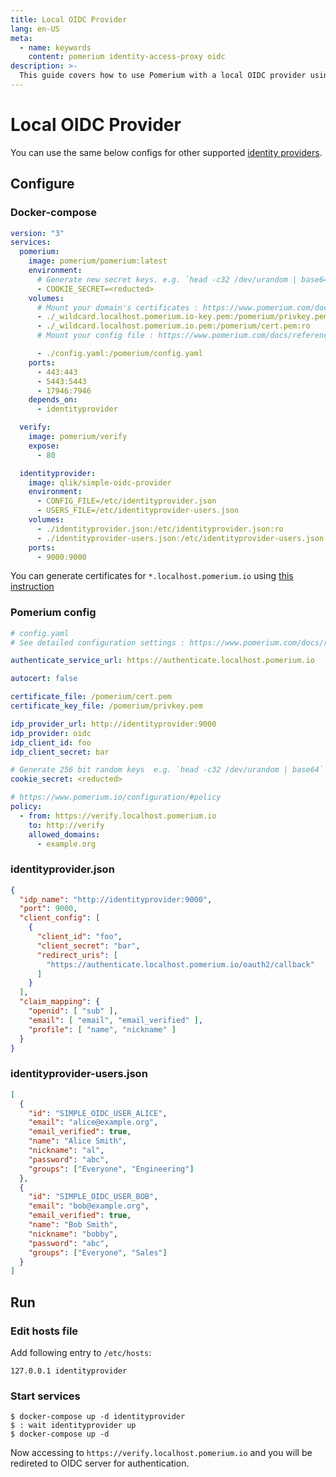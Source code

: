 ```yaml
---
title: Local OIDC Provider
lang: en-US
meta:
  - name: keywords
    content: pomerium identity-access-proxy oidc
description: >-
  This guide covers how to use Pomerium with a local OIDC provider using [qlik/simple-oidc-provider].
---
```


# Local OIDC Provider

You can use the same below configs for other supported [identity providers](/docs/identity-providers/readme.md).

## Configure
### Docker-compose

```yaml
version: "3"
services:
  pomerium:
    image: pomerium/pomerium:latest
    environment:
      # Generate new secret keys. e.g. `head -c32 /dev/urandom | base64`
      - COOKIE_SECRET=<reducted>
    volumes:
      # Mount your domain's certificates : https://www.pomerium.com/docs/reference/certificates
      - ./_wildcard.localhost.pomerium.io-key.pem:/pomerium/privkey.pem:ro
      - ./_wildcard.localhost.pomerium.io.pem:/pomerium/cert.pem:ro
      # Mount your config file : https://www.pomerium.com/docs/reference/

      - ./config.yaml:/pomerium/config.yaml
    ports:
      - 443:443
      - 5443:5443
      - 17946:7946
    depends_on:
      - identityprovider

  verify:
    image: pomerium/verify
    expose:
      - 80

  identityprovider:
    image: qlik/simple-oidc-provider
    environment:
      - CONFIG_FILE=/etc/identityprovider.json
      - USERS_FILE=/etc/identityprovider-users.json
    volumes:
      - ./identityprovider.json:/etc/identityprovider.json:ro
      - ./identityprovider-users.json:/etc/identityprovider-users.json:ro
    ports:
      - 9000:9000
```

You can generate certificates for `*.localhost.pomerium.io` using [this instruction](/docs/topics/certificates.md#certificates-2)

### Pomerium config

```yaml
# config.yaml
# See detailed configuration settings : https://www.pomerium.com/docs/reference/

authenticate_service_url: https://authenticate.localhost.pomerium.io

autocert: false

certificate_file: /pomerium/cert.pem
certificate_key_file: /pomerium/privkey.pem

idp_provider_url: http://identityprovider:9000
idp_provider: oidc
idp_client_id: foo
idp_client_secret: bar

# Generate 256 bit random keys  e.g. `head -c32 /dev/urandom | base64`
cookie_secret: <reducted>

# https://www.pomerium.io/configuration/#policy
policy:
  - from: https://verify.localhost.pomerium.io
    to: http://verify
    allowed_domains:
      - example.org
```

### identityprovider.json

```json
{
  "idp_name": "http://identityprovider:9000",
  "port": 9000,
  "client_config": [
    {
      "client_id": "foo",
      "client_secret": "bar",
      "redirect_uris": [
        "https://authenticate.localhost.pomerium.io/oauth2/callback"
      ]
    }
  ],
  "claim_mapping": {
    "openid": [ "sub" ],
    "email": [ "email", "email_verified" ],
    "profile": [ "name", "nickname" ]
  }
}
```

### identityprovider-users.json

```json
[
  {
    "id": "SIMPLE_OIDC_USER_ALICE",
    "email": "alice@example.org",
    "email_verified": true,
    "name": "Alice Smith",
    "nickname": "al",
    "password": "abc",
    "groups": ["Everyone", "Engineering"]
  },
  {
    "id": "SIMPLE_OIDC_USER_BOB",
    "email": "bob@example.org",
    "email_verified": true,
    "name": "Bob Smith",
    "nickname": "bobby",
    "password": "abc",
    "groups": ["Everyone", "Sales"]
  }
]
```

## Run

### Edit hosts file

Add following entry to `/etc/hosts`:

```
127.0.0.1 identityprovider
```

### Start services

```shell script
$ docker-compose up -d identityprovider
$ : wait identityprovider up
$ docker-compose up -d
```

Now accessing to `https://verify.localhost.pomerium.io` and you will be redireted to OIDC server for authentication.

[identity provider]: ../docs/identity-providers/readme.md
[qlik/simple-oidc-provider]: https://hub.docker.com/r/qlik/simple-oidc-provider/

